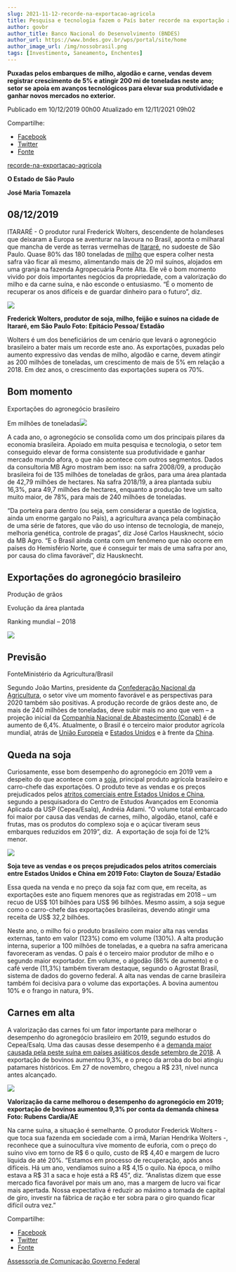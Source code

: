 ```yaml
---
slug: 2021-11-12-recorde-na-exportacao-agricola
title: Pesquisa e tecnologia fazem o País bater recorde na exportação agrícola
author: govbr
author_title: Banco Nacional do Desenvolvimento (BNDES) 
author_url: https://www.bndes.gov.br/wps/portal/site/home
author_image_url: /img/nossobrasil.png
tags: [Investimento, Saneamento, Enchentes]
---
```


**Puxadas pelos embarques de milho, algodão e carne, vendas devem registrar crescimento de 5% e atingir 200 mi de toneladas neste ano; setor se apoia em avanços tecnológicos para elevar sua produtividade e ganhar novos mercados no exterior.** 

<!--truncate-->

Publicado em 10/12/2019 00h00 Atualizado em 12/11/2021 09h02

Compartilhe: 
*   [Facebook](http://www.facebook.com/sharer.php?u=https://www.gov.br/fundaj/pt-br/destaques/observa-fundaj-itens/observa-fundaj/tecnologias-de-convivencias-com-as-secas/pesquisa-e-tecnologia-fazem-o-pais-bater-recorde-na-exportacao-agricola)
*    [Twitter](https://twitter.com/share?text=Pesquisa%20e%20tecnologia%20fazem%20o%20Pa%C3%ADs%20bater%20recorde%20na%20exporta%C3%A7%C3%A3o%20agr%C3%ADcola&url=https://www.gov.br/fundaj/resolveuid/3ce463288f3b4480b5120137a1387a78)
*   [Fonte](https://www.gov.br/fundaj/pt-br/destaques/observa-fundaj-itens/observa-fundaj/tecnologias-de-convivencias-com-as-secas/pesquisa-e-tecnologia-fazem-o-pais-bater-recorde-na-exportacao-agricola)

[recorde-na-exportacao-agricola](https://economia.estadao.com.br/noticias/geral,pesquisa-e-tecnologia-fazem-o-pais-bater-recorde-na-exportacao-agricola,70003117433) 

**O Estado de São Paulo** 

**José Maria Tomazela** 

## 08/12/2019 

ITARARÉ - O produtor rural Frederick Wolters, descendente de holandeses que deixaram a Europa se aventurar na lavoura no Brasil, aponta o milharal que mancha de verde as terras vermelhas de [Itararé](https://tudo-sobre.estadao.com.br/itarare-sp), no sudoeste de São Paulo. Quase 80% das 180 toneladas de [milho](https://tudo-sobre.estadao.com.br/milho) que espera colher nesta safra vão ficar ali mesmo, alimentando mais de 20 mil suínos, alojados em uma granja na fazenda Agropecuária Ponte Alta. Ele vê o bom momento vivido por dois importantes negócios da propriedade, com a valorização do milho e da carne suína, e não esconde o entusiasmo. “É o momento de recuperar os anos difíceis e de guardar dinheiro para o futuro”, diz.

![ ](https://www.gov.br/fundaj/pt-br/destaques/observa-fundaj-itens/observa-fundaj/tecnologias-de-convivencias-com-as-secas/tecnologias-de-convivencias-com-as-secas-imagens/IMG95.jpeg)

**Frederick Wolters, produtor de soja, milho, feijão e suínos na cidade de Itararé, em São Paulo Foto: Epitácio Pessoa/ Estadão** 

Wolters é um dos beneficiários de um cenário que levará o agronegócio brasileiro a bater mais um recorde este ano. As exportações, puxadas pelo aumento expressivo das vendas de milho, algodão e carne, devem atingir as 200 milhões de toneladas, um crescimento de mais de 5% em relação a 2018. Em dez anos, o crescimento das exportações supera os 70%. 

## Bom momento

Exportações do agronegócio brasileiro

Em milhões de toneladas![ ](https://www.gov.br/fundaj/pt-br/destaques/observa-fundaj-itens/observa-fundaj/tecnologias-de-convivencias-com-as-secas/tecnologias-de-convivencias-com-as-secas-imagens/IMG96.png) 

A cada ano, o agronegócio se consolida como um dos principais pilares da economia brasileira. Apoiado em muita pesquisa e tecnologia, o setor tem conseguido elevar de forma consistente sua produtividade e ganhar mercado mundo afora, o que não acontece com outros segmentos. Dados da consultoria MB Agro mostram bem isso: na safra 2008/09, a produção brasileira foi de 135 milhões de toneladas de grãos, para uma área plantada de 42,79 milhões de hectares. Na safra 2018/19, a área plantada subiu 16,3%, para 49,7 milhões de hectares, enquanto a produção teve um salto muito maior, de 78%, para mais de 240 milhões de toneladas. 

“Da porteira para dentro (ou seja, sem considerar a questão de logística, ainda um enorme gargalo no País), a agricultura avança pela combinação de uma série de fatores, que vão do uso intenso de tecnologia, de manejo, melhoria genética, controle de pragas”, diz José Carlos Hausknecht, sócio da MB Agro. “E o Brasil ainda conta com um fenômeno que não ocorre em países do Hemisfério Norte, que é conseguir ter mais de uma safra por ano, por causa do clima favorável”, diz Hausknecht. 

## Exportações do agronegócio brasileiro

Produção de grãos

Evolução da área plantada

Ranking mundial – 2018

![ ](https://www.gov.br/fundaj/pt-br/destaques/observa-fundaj-itens/observa-fundaj/tecnologias-de-convivencias-com-as-secas/tecnologias-de-convivencias-com-as-secas-imagens/IMG97.png)

## Previsão

FonteMinistério da Agricultura/Brasil 

Segundo João Martins, presidente da [Confederação Nacional da Agricultura](https://tudo-sobre.estadao.com.br/cna-confederacao-nacional-da-agricultura), o setor vive um momento favorável e as perspectivas para 2020 também são positivas. A produção recorde de grãos deste ano, de mais de 240 milhões de toneladas, deve subir mais no ano que vem – a projeção inicial da [Companhia Nacional de Abastecimento (Conab)](https://tudo-sobre.estadao.com.br/conab-companhia-nacional-de-abastecimento) é de aumento de 6,4%. Atualmente, o Brasil é o terceiro maior produtor agrícola mundial, atrás de [União Europeia](https://tudo-sobre.estadao.com.br/uniao-europeia) e [Estados Unidos](https://tudo-sobre.estadao.com.br/estados-unidos-america-do-norte) e à frente da [China](https://tudo-sobre.estadao.com.br/china-asia). 

## Queda na soja 

Curiosamente, esse bom desempenho do agronegócio em 2019 vem a despeito do que acontece com a [soja](https://tudo-sobre.estadao.com.br/soja), principal produto agrícola brasileiro e carro-chefe das exportações. O produto teve as vendas e os preços prejudicados pelos [atritos comerciais entre Estados Unidos e China](https://economia.estadao.com.br/noticias/geral,5-pontos-para-entender-a-guerra-comercial-entre-eua-e-china,70002887026), segundo a pesquisadora do Centro de Estudos Avançados em Economia Aplicada da USP (Cepea/Esalq), Andréia Adami. “O volume total embarcado foi maior por causa das vendas de carnes, milho, algodão, etanol, café e frutas, mas os produtos do complexo soja e o açúcar tiveram seus embarques reduzidos em 2019”, diz.  A exportação de soja foi de 12% menor.

![ ](https://www.gov.br/fundaj/pt-br/destaques/observa-fundaj-itens/observa-fundaj/tecnologias-de-convivencias-com-as-secas/tecnologias-de-convivencias-com-as-secas-imagens/IMG98.jpeg)

**Soja teve as vendas e os preços prejudicados pelos atritos comerciais entre Estados Unidos e China em 2019 Foto: Clayton de Souza/ Estadão** 

Essa queda na venda e no preço da soja faz com que, em receita, as exportações este ano fiquem menores que as registradas em 2018 – um recuo de US$ 101 bilhões para US$ 96 bilhões. Mesmo assim, a soja segue como o carro-chefe das exportações brasileiras, devendo atingir uma receita de US$ 32,2 bilhões. 

Neste ano, o milho foi o produto brasileiro com maior alta nas vendas externas, tanto em valor (123%) como em volume (130%). A alta produção interna, superior a 100 milhões de toneladas, e a quebra na safra americana favoreceram as vendas. O país é o terceiro maior produtor de milho e o segundo maior exportador. Em volume, o algodão (86% de aumento) e o café verde (11,3%) também tiveram destaque, segundo o Agrostat Brasil, sistema de dados do governo federal. A alta nas vendas de carne brasileira também foi decisiva para o volume das exportações. A bovina aumentou 10% e o frango in natura, 9%. 

## Carnes em alta

A valorização das carnes foi um fator importante para melhorar o desempenho do agronegócio brasileiro em 2019, segundo estudos do Cepea/Esalq. Uma das causas desse desempenho é a [demanda maior causada pela peste suína em países asiáticos desde setembro de 2018](https://economia.estadao.com.br/noticias/geral,preco-da-carne-dispara-entenda-o-que-causou-o-aumento,70003107541). A exportação de bovinos aumentou 9,3%, e o preço da arroba do boi atingiu patamares históricos. Em 27 de novembro, chegou a R$ 231, nível nunca antes alcançado.

![ ](https://www.gov.br/fundaj/pt-br/destaques/observa-fundaj-itens/observa-fundaj/tecnologias-de-convivencias-com-as-secas/tecnologias-de-convivencias-com-as-secas-imagens/IMG99.jpeg)

**Valorização da carne melhorou o desempenho do agronegócio em 2019; exportação de bovinos aumentou 9,3% por conta da demanda chinesa Foto: Rubens Cardia/AE** 

Na carne suína, a situação é semelhante. O produtor Frederick Wolters ­ - que toca sua fazenda em sociedade com a irmã, Marian Hendrika Wolters -, reconhece que a suinocultura vive momento de euforia, com o preço do suíno vivo em torno de R$ 6 o quilo, custo de R$ 4,40 e margem de lucro líquida de até 20%. “Estamos em processo de recuperação, após anos difíceis. Há um ano, vendíamos suíno a R$ 4,15 o quilo. Na época, o milho estava a R$ 31 a saca e hoje está a R$ 45”, diz. “Analistas dizem que esse mercado fica favorável por mais um ano, mas a margem de lucro vai ficar mais apertada. Nossa expectativa é reduzir ao máximo a tomada de capital de giro, investir na fábrica de ração e ter sobra para o giro quando ficar difícil outra vez.”

Compartilhe: 
*   [Facebook](http://www.facebook.com/sharer.php?u=https://www.gov.br/fundaj/pt-br/destaques/observa-fundaj-itens/observa-fundaj/tecnologias-de-convivencias-com-as-secas/pesquisa-e-tecnologia-fazem-o-pais-bater-recorde-na-exportacao-agricola)
*    [Twitter](https://twitter.com/share?text=Pesquisa%20e%20tecnologia%20fazem%20o%20Pa%C3%ADs%20bater%20recorde%20na%20exporta%C3%A7%C3%A3o%20agr%C3%ADcola&url=https://www.gov.br/fundaj/resolveuid/3ce463288f3b4480b5120137a1387a78)
*   [Fonte](https://www.gov.br/fundaj/pt-br/destaques/observa-fundaj-itens/observa-fundaj/tecnologias-de-convivencias-com-as-secas/pesquisa-e-tecnologia-fazem-o-pais-bater-recorde-na-exportacao-agricola)

[Assessoria de Comunicação Governo Federal](/docs/govbr)
